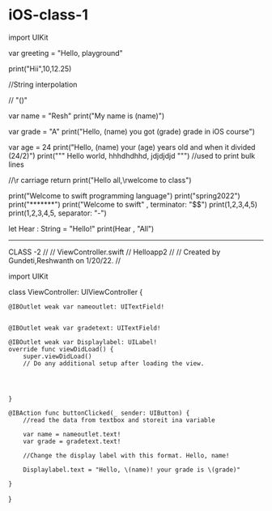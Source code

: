 # iOS-class-1

import UIKit

var greeting = "Hello, playground"

print("Hii",10,12.25)


//String interpolation

// "\()"

var name = "Resh"
print("My name is \(name)")

var grade = "A"
print("Hello, \(name) you got \(grade) grade in iOS course")

var age = 24
print("Hello, \(name) your \(age) years old and when it divided \(24/2)")
print("""
 Hello world,
      hhhdhdhhd,
      jdjdjdjd
 """)  //used to print bulk lines

//\r carriage return
print("Hello all,\rwelcome to  class")

print("Welcome to swift programming language")
print("spring2022")
print("*******")
print("Welcome to swift" ,  terminator: "$$")
print(1,2,3,4,5)
print(1,2,3,4,5, separator: "-")

let Hear : String = "Hello!"
print(Hear , "All")

------------------------------------------------------------------------------------------------------------
CLASS -2 
//
//  ViewController.swift
//  Helloapp2
//
//  Created by Gundeti,Reshwanth on 1/20/22.
//

import UIKit

class ViewController: UIViewController {

    @IBOutlet weak var nameoutlet: UITextField!
    
    
    @IBOutlet weak var gradetext: UITextField!
    
    @IBOutlet weak var Displaylabel: UILabel!
    override func viewDidLoad() {
        super.viewDidLoad()
        // Do any additional setup after loading the view.
        
        
        
        
    }

    @IBAction func buttonClicked(_ sender: UIButton) {
        //read the data from textbox and storeit ina variable
        
        var name = nameoutlet.text!
        var grade = gradetext.text!
        
        //Change the display label with this format. Hello, name!
        
        Displaylabel.text = "Hello, \(name)! your grade is \(grade)"
        
    }
    
}









